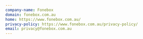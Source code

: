 ```yaml
---
company-name: Fonebox
domain: fonebox.com.au
home: https://www.fonebox.com.au/
privacy-policy: https://www.fonebox.com.au/privacy-policy/
email: privacy@fonebox.com.au
---
```




